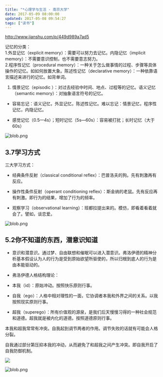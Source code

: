 ```yaml
---
title: "*心理学与生活 - 南京大学"
date: 2017-05-09 08:00:00
updated: 2017-05-08 09:54:27
tags: ["读书"]
---
```

<http://www.jianshu.com/p/449d989a7ad5>

记忆的分类：  
1.外显记忆（explicit memory）：需要可以努力去记忆。内隐记忆（implicit memory）：不需要意识控制，也不需要意志努力。  
2.程序性记忆（procedural memory）：一种关于怎么做事情的过程、步骤等具体操作的记忆。如如何放置大象。陈述性记忆（declarative
memory）：一种依靠语言描述来进行的记忆。如背单词。

  1. 情景记忆（episodic ）：对过去经验中时间、地点、过程等的记忆。语义记忆（semantic memory）：对抽象语言符号的记忆。

  * 容易忘记：语义记忆，外显记忆，陈述性记忆。难以忘记：情景记忆，程序性记忆，内隐记忆。

  * 感觉记忆（0.5—4s）；短时记忆（5s—60s）：容易被打扰；长时记忆（大于60s）

![blob.png](/uploads/ueditor/php/upload/image/20170508/1494208289.png)

  

## 3.7学习方式

三大学习方式：

  * 经典条件反射（classical conditional reflex）：巴普洛夫的狗。先有刺激再有反应。

  * 操作性条件反射（operant conditioning reflex）：斯金纳的老鼠。先有反应再有刺激。即行为的结果，增加了行为的频率。

  * 观察学习（observational learning）：班都拉提出来的。模仿，即看着看着就会了。譬如，谈恋爱。

![blob.png](/uploads/ueditor/php/upload/image/20170508/1494208358.png)

## 5.2你不知道的东西，潜意识知道

  * 意识和潜意识。通过梦、自由联想和催眠可以进入潜意识。弗洛伊德的精神分析基本假设认为人的行为是受到原始欲望所驱使的，所以归根到底人的行为是由本能驱动的。

  * 弗洛伊德人格结构理论：

 * 本我（id）：原始冲动。按照快乐原则行事。

 * 自我（ego）：人格中相对理性的一面，它协调者本我和外界之间的关系。以我按照现实原则行事。

 * 超我（superego）：所有价值观的源泉，是我们后天慢慢习得的一种社会规范和道德。超我就是被内化的道德。按照道德原则行事。

本我和超我常常有冲突。自我起到调节两者的作用。调节失败的话就有可能会人格分裂。

自我通过部分第压抑本我的冲动，从而避免了和超我之间产生冲突。即自我开启了自我防御机制。

![](/uploads/ueditor/php/upload/image/20170508/1494208396.jpg)

![blob.png](/uploads/ueditor/php/upload/image/20170508/1494208465.png)

